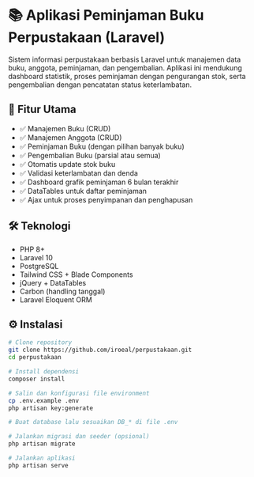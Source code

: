# 📚 Aplikasi Peminjaman Buku Perpustakaan (Laravel)

Sistem informasi perpustakaan berbasis Laravel untuk manajemen data buku, anggota, peminjaman, dan pengembalian. Aplikasi ini mendukung dashboard statistik, proses peminjaman dengan pengurangan stok, serta pengembalian dengan pencatatan status keterlambatan.

## 🚀 Fitur Utama

- ✅ Manajemen Buku (CRUD)
- ✅ Manajemen Anggota (CRUD)
- ✅ Peminjaman Buku (dengan pilihan banyak buku)
- ✅ Pengembalian Buku (parsial atau semua)
- ✅ Otomatis update stok buku
- ✅ Validasi keterlambatan dan denda
- ✅ Dashboard grafik peminjaman 6 bulan terakhir
- ✅ DataTables untuk daftar peminjaman
- ✅ Ajax untuk proses penyimpanan dan penghapusan

## 🛠️ Teknologi

- PHP 8+
- Laravel 10
- PostgreSQL
- Tailwind CSS + Blade Components
- jQuery + DataTables
- Carbon (handling tanggal)
- Laravel Eloquent ORM

## ⚙️ Instalasi

```bash
# Clone repository
git clone https://github.com/iroeal/perpustakaan.git
cd perpustakaan

# Install dependensi
composer install

# Salin dan konfigurasi file environment
cp .env.example .env
php artisan key:generate

# Buat database lalu sesuaikan DB_* di file .env

# Jalankan migrasi dan seeder (opsional)
php artisan migrate

# Jalankan aplikasi
php artisan serve
